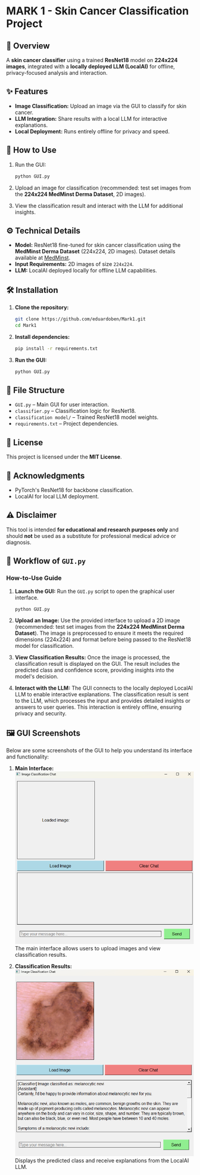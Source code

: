 # MARK 1 - Skin Cancer Classification Project

## 🏥 Overview
A **skin cancer classifier** using a trained **ResNet18** model on **224x224 images**, integrated with a **locally deployed LLM (LocalAI)** for offline, privacy-focused analysis and interaction.

## ✨ Features
- **Image Classification:** Upload an image via the GUI to classify for skin cancer.
- **LLM Integration:** Share results with a local LLM for interactive explanations.
- **Local Deployment:** Runs entirely offline for privacy and speed.

## 🚀 How to Use
1. Run the GUI:
   ```bash
   python GUI.py
   ```

2. Upload an image for classification (recommended: test set images from the **224x224 MedMinst Derma Dataset**, 2D images).
3. View the classification result and interact with the LLM for additional insights.

## ⚙️ Technical Details
- **Model:** ResNet18 fine-tuned for skin cancer classification using the **MedMinst Derma Dataset** (224x224, 2D images). Dataset details available at [MedMinst](https://medmnist.com/).
- **Input Requirements:** 2D images of size `224x224`.
- **LLM:** LocalAI deployed locally for offline LLM capabilities.

## 🛠️ Installation
1. **Clone the repository:**
   ```bash
   git clone https://github.com/eduardoben/Mark1.git
   cd Mark1
   ```

2. **Install dependencies:**
   ```bash
   pip install -r requirements.txt
   ```

3. **Run the GUI:**
   ```bash
   python GUI.py
   ```

## 📁 File Structure
- `GUI.py` – Main GUI for user interaction.
- `classifier.py` – Classification logic for ResNet18.
- `classification model/` – Trained ResNet18 model weights.
- `requirements.txt` – Project dependencies.

## 📜 License
This project is licensed under the **MIT License**.

## 🙏 Acknowledgments
- PyTorch's ResNet18 for backbone classification.
- LocalAI for local LLM deployment.

## ⚠️ Disclaimer
This tool is intended **for educational and research purposes only** and should **not** be used as a substitute for professional medical advice or diagnosis.

## 🧭 Workflow of `GUI.py`

### How-to-Use Guide
1. **Launch the GUI:**
   Run the `GUI.py` script to open the graphical user interface.
   ```bash
   python GUI.py
   ```

2. **Upload an Image:**
   Use the provided interface to upload a 2D image (recommended: test set images from the **224x224 MedMinst Derma Dataset**). The image is preprocessed to ensure it meets the required dimensions (224x224) and format before being passed to the ResNet18 model for classification.

3. **View Classification Results:**
   Once the image is processed, the classification result is displayed on the GUI. The result includes the predicted class and confidence score, providing insights into the model's decision.

4. **Interact with the LLM:**
   The GUI connects to the locally deployed LocalAI LLM to enable interactive explanations. The classification result is sent to the LLM, which processes the input and provides detailed insights or answers to user queries. This interaction is entirely offline, ensuring privacy and security.

## 🖼️ GUI Screenshots

Below are some screenshots of the GUI to help you understand its interface and functionality:

1. **Main Interface:**
   ![Main Interface](images\main-interface.png)
   The main interface allows users to upload images and view classification results.

2. **Classification Results:**
   ![Classification Results](images\classification-result.png)
   Displays the predicted class and receive explanations from the LocalAI LLM.
